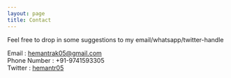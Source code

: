 ```yaml
---
layout: page
title: Contact
---
```



Feel free to drop in some suggestions to my email/whatsapp/twitter-handle

Email : hemantrak05@gmail.com<br>
Phone Number : +91-9741593305<br>
Twitter : [hemantr05](https://twitter.com/intent/tweet?text=%hemantr05)